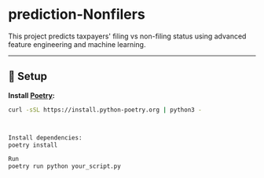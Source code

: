 # prediction-Nonfilers

This project predicts taxpayers' filing vs non-filing status using advanced feature engineering and machine learning.

---

## 📌 Setup

**Install [Poetry](https://python-poetry.org/):**
```bash
curl -sSL https://install.python-poetry.org | python3 -



Install dependencies:
poetry install

Run
poetry run python your_script.py

